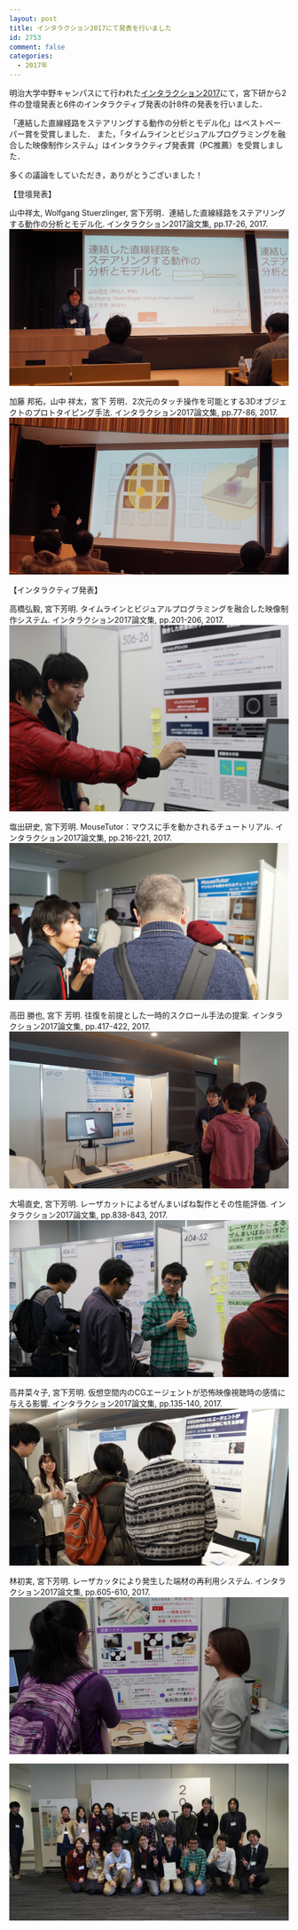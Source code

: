 ```yaml
---
layout: post
title: インタラクション2017にて発表を行いました
id: 2753
comment: false
categories:
  - 2017年
---
```


明治大学中野キャンパスにて行われた[インタラクション2017](http://www.interaction-ipsj.org/2017/)にて，宮下研から2件の登壇発表と6件のインタラクティブ発表の計8件の発表を行いました．

「連結した直線経路をステアリングする動作の分析とモデル化」はベストペーパー賞を受賞しました．
また，「タイムラインとビジュアルプログラミングを融合した映像制作システム」はインタラクティブ発表賞（PC推薦）を受賞しました．

多くの議論をしていただき，ありがとうございました！

【登壇発表】

山中祥太, Wolfgang Stuerzlinger, 宮下芳明．連結した直線経路をステアリングする動作の分析とモデル化. インタラクション2017論文集, pp.17-26, 2017.
![](/wp-content/uploads/2017/03/interaction2017_yamanaka.jpg)

加藤 邦拓，山中 祥太，宮下 芳明．2次元のタッチ操作を可能とする3Dオブジェクトのプロトタイピング手法. インタラクション2017論文集, pp.77-86, 2017.
![](/wp-content/uploads/2017/03/interaction2017_katou.jpg)

【インタラクティブ発表】

高橋弘毅, 宮下芳明. タイムラインとビジュアルプログラミングを融合した映像制作システム. インタラクション2017論文集, pp.201-206, 2017\.
![](/wp-content/uploads/2017/03/interaction2017_takahashi.jpg)

塩出研史, 宮下芳明. MouseTutor：マウスに手を動かされるチュートリアル. インタラクション2017論文集, pp.216-221, 2017.
![](/wp-content/uploads/2017/03/interaction2017_shiode.jpg)

高田 勝也, 宮下 芳明. 往復を前提とした一時的スクロール手法の提案. インタラクション2017論文集, pp.417-422, 2017.
![](/wp-content/uploads/2017/03/interaction2017_takada.jpg)

大場直史, 宮下芳明. レーザカットによるぜんまいばね製作とその性能評価. インタラクション2017論文集, pp.838-843, 2017.
![](/wp-content/uploads/2017/03/interaction2017_ooba.jpg)

高井菜々子, 宮下芳明. 仮想空間内のCGエージェントが恐怖映像視聴時の感情に与える影響. インタラクション2017論文集, pp.135-140, 2017\.
![](/wp-content/uploads/2017/03/interaction2017_takai.jpg)

林初実, 宮下芳明. レーザカッタにより発生した端材の再利用システム. インタラクション2017論文集, pp.605-610, 2017.
![](/wp-content/uploads/2017/03/interaction2017_hayashi.jpg)

![](/wp-content/uploads/2017/03/interaction2017_all.jpg)
